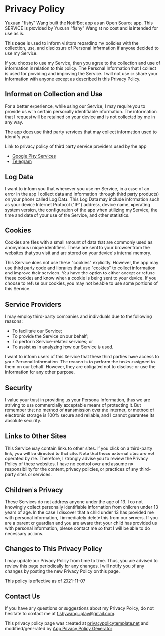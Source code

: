 # Privacy Policy

Yuxuan "fishy" Wang built the NotifBot app as an Open Source app.
This SERVICE is provided by Yuxuan "fishy" Wang at no cost and is intended for
use as is.

This page is used to inform visitors regarding my policies with the collection,
use, and disclosure of Personal Information if anyone decided to use my Service.

If you choose to use my Service,
then you agree to the collection and use of information in relation to this policy.
The Personal Information that I collect is used for providing and improving the Service.
I will not use or share your information with anyone except as described in this Privacy Policy.

## Information Collection and Use

For a better experience, while using our Service,
I may require you to provide us with certain personally identifiable information.
The information that I request will be retained on your device and is not collected by me in any way.

The app does use third party services that may collect information used to identify you.

Link to privacy policy of third party service providers used by the app

* [Google Play Services](https://www.google.com/policies/privacy/)
* [Telegram](https://telegram.org/privacy)

## Log Data

I want to inform you that whenever you use my Service,
in a case of an error in the app I collect data and information
(through third party products) on your phone called Log Data.
This Log Data may include information such as your device Internet Protocol ("IP") address,
device name, operating system version,
the configuration of the app when utilizing my Service,
the time and date of your use of the Service, and other statistics.

## Cookies

Cookies are files with a small amount of data that are commonly used as
anonymous unique identifiers.
These are sent to your browser from the websites that you visit and are stored
on your device's internal memory.

This Service does not use these "cookies" explicitly. However,
the app may use third party code and libraries that use "cookies" to collect
information and improve their services.
You have the option to either accept or refuse these cookies and know when a
cookie is being sent to your device. If you choose to refuse our cookies,
you may not be able to use some portions of this Service.

## Service Providers

I may employ third-party companies and individuals due to the following reasons:

*   To facilitate our Service;
*   To provide the Service on our behalf;
*   To perform Service-related services; or
*   To assist us in analyzing how our Service is used.

I want to inform users of this Service that these third parties have access to
your Personal Information.
The reason is to perform the tasks assigned to them on our behalf. However,
they are obligated not to disclose or use the information for any other purpose.

## Security

I value your trust in providing us your Personal Information,
thus we are striving to use commercially acceptable means of protecting it.
But remember that no method of transmission over the internet,
or method of electronic storage is 100% secure and reliable,
and I cannot guarantee its absolute security.

## Links to Other Sites

This Service may contain links to other sites.
If you click on a third-party link, you will be directed to that site.
Note that these external sites are not operated by me.
Therefore, I strongly advise you to review the Privacy Policy of these websites.
I have no control over and assume no responsibility for the content,
privacy policies, or practices of any third-party sites or services.

## Children's Privacy

These Services do not address anyone under the age of 13.
I do not knowingly collect personally identifiable information from children
under 13 years of age.
In the case I discover that a child under 13 has provided me with personal
information, I immediately delete this from our servers.
If you are a parent or guardian and you are aware that your child has provided
us with personal information,
please contact me so that I will be able to do necessary actions.

## Changes to This Privacy Policy

I may update our Privacy Policy from time to time.
Thus, you are advised to review this page periodically for any changes.
I will notify you of any changes by posting the new Privacy Policy on this page.

This policy is effective as of 2021-11-07

## Contact Us

If you have any questions or suggestions about my Privacy Policy,
do not hesitate to contact me at fishywang+play@gmail.com.

This privacy policy page was created at
[privacypolicytemplate.net](https://privacypolicytemplate.net)
and modified/generated by
[App Privacy Policy Generator](https://app-privacy-policy-generator.nisrulz.com/)
